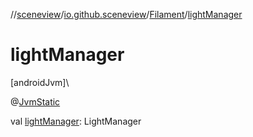 //[sceneview](../../../index.md)/[io.github.sceneview](../index.md)/[Filament](index.md)/[lightManager](light-manager.md)

# lightManager

[androidJvm]\

@[JvmStatic](https://kotlinlang.org/api/latest/jvm/stdlib/kotlin.jvm/-jvm-static/index.html)

val [lightManager](light-manager.md): LightManager
